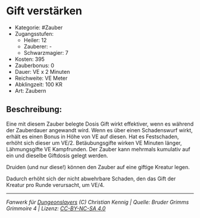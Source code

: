 # Gift verstärken

- Kategorie: #Zauber
- Zugangsstufen:
  - Heiler: 12
  - Zauberer: -
  - Schwarzmagier: 7
- Kosten: 395
- Zauberbonus: 0
- Dauer: VE x 2 Minuten
- Reichweite: VE Meter
- Abklingzeit: 100 KR
- Art: Zaubern

## Beschreibung:

Eine mit diesem Zauber belegte Dosis Gift wirkt effektiver, wenn es während der Zauberdauer angewandt wird. Wenn es über einen Schadenswurf wirkt, erhält es einen Bonus in Höhe von VE auf diesen. Hat es Festschaden, erhöht sich dieser um VE/2. Betäubungsgifte wirken VE Minuten länger, Lähmungsgifte VE Kampfrunden. Der Zauber kann mehrmals kumulativ auf ein und dieselbe Giftdosis gelegt werden.

Druiden (und nur diese!) können den Zauber auf eine giftige Kreatur legen.

Dadurch erhöht sich der nicht abwehrbare Schaden, den das Gift der Kreatur pro Runde verursacht, um VE/4.

---

_Fanwerk für [Dungeonslayers](https://www.dungeonslayers.net/) (C) Christian Kennig | Quelle: Bruder Grimms Grimmoire 4 | Lizenz: [CC-BY-NC-SA 4.0](https://creativecommons.org/licenses/by-nc-sa/4.0/deed.de)_
